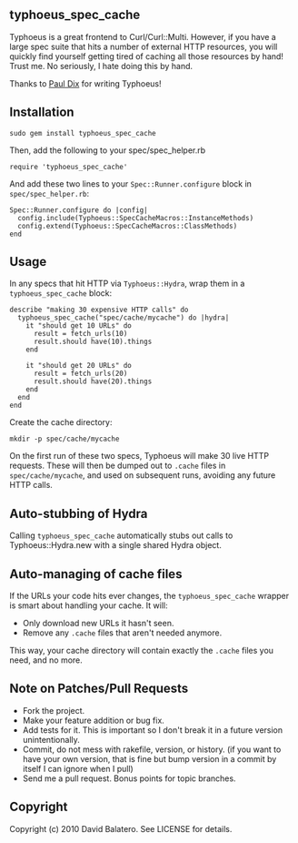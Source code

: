 typhoeus\_spec\_cache
-------------------

Typhoeus is a great frontend to Curl/Curl::Multi. However, if you have a large spec suite that hits a number of external HTTP resources, you will quickly find yourself getting tired of caching all those resources by hand! Trust me. No seriously, I hate doing this by hand.

Thanks to [Paul Dix](http://github.com/pauldix) for writing Typhoeus!

Installation
------------

    sudo gem install typhoeus_spec_cache

Then, add the following to your spec/spec_helper.rb

    require 'typhoeus_spec_cache'

And add these two lines to your `Spec::Runner.configure` block in `spec/spec_helper.rb`:

    Spec::Runner.configure do |config|
      config.include(Typhoeus::SpecCacheMacros::InstanceMethods)
      config.extend(Typhoeus::SpecCacheMacros::ClassMethods)
    end

Usage
-----

In any specs that hit HTTP via `Typhoeus::Hydra`, wrap them in a `typhoeus_spec_cache` block:

    describe "making 30 expensive HTTP calls" do
      typhoeus_spec_cache("spec/cache/mycache") do |hydra|
        it "should get 10 URLs" do
          result = fetch_urls(10)
          result.should have(10).things
        end

        it "should get 20 URLs" do
          result = fetch_urls(20)
          result.should have(20).things
        end
      end
    end

Create the cache directory:

    mkdir -p spec/cache/mycache

On the first run of these two specs, Typhoeus will make 30 live HTTP requests. These will then be dumped out to `.cache` files in `spec/cache/mycache`, and used on subsequent runs, avoiding any future HTTP calls.

Auto-stubbing of Hydra
----------------------

Calling `typhoeus_spec_cache` automatically stubs out calls to Typhoeus::Hydra.new with a single shared Hydra object.

Auto-managing of cache files
----------------------------

If the URLs your code hits ever changes, the `typhoeus_spec_cache` wrapper is smart about handling your cache. It will:

* Only download new URLs it hasn't seen.
* Remove any `.cache` files that aren't needed anymore.

This way, your cache directory will contain exactly the `.cache` files you need, and no more.

Note on Patches/Pull Requests
-----------------------------
 
* Fork the project.
* Make your feature addition or bug fix.
* Add tests for it. This is important so I don't break it in a
  future version unintentionally.
* Commit, do not mess with rakefile, version, or history.
  (if you want to have your own version, that is fine but bump version in a commit by itself I can ignore when I pull)
* Send me a pull request. Bonus points for topic branches.

Copyright
---------

Copyright (c) 2010 David Balatero. See LICENSE for details.
